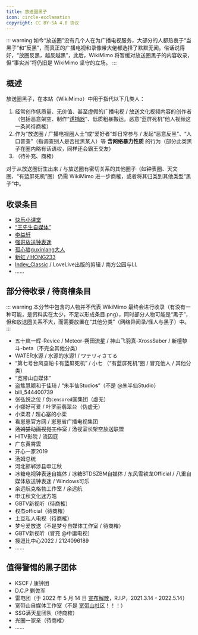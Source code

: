 ```yaml
---
title: 放送圈黑子
icon: circle-exclamation
copyright: CC BY-SA 4.0 协议
---
```


::: warning
如今“放送圈”没有几个人在为广播电视服务，大部分的人都热衷于“当黑子”和“反黑”，而真正的广播电视和录像带大佬都选择了默默无闻。俗话说得好，“放圈反黑，越反越黑”，此后，WikiMimo 将暂缓对放送圈黑子的内容收录，但“事实派”将仍旧是 WikiMimo 坚守的立场。
:::

## 概述

放送圈黑子，在本站（WikiMimo）中用于指代以下几类人：

1. 经常创作低质量、无价值、甚至虚假的广播电视 / 放送文化视频内容的创作者（包括恶意架空、制作“[诱捕器](/tv-broadcasting/youbuqi.md)”、低质粗暴搬运。恶意“蓝屏死机”他人视频这一条尚待商榷）
2. 作为“放送圈 / 广播电视圈人士”或“爱好者”却日常参与 / 发起“恶意反黑”、“人口普查”（指调查别人是否拉黑某人）等 **含网络暴力性质** 的行为（部分此类黑子在圈内略有话语权，同样还会霸王交友）
3. （待补充、商榷）

对于从放送圈衍生出来 / 与放送圈有密切关系的其他圈子（如钟表圈、天文圈、“有蓝屏死机”圈）仍需 WikiMimo 进一步商榷，或者将其归类到其他类型“黑子”中。

## 收录条目

- [快乐小课堂](klxkt.md)
- [“王先生自媒体”](wxszmt.md)
- [李益轩](liyixuan.md)
- [强哥放送钟表迷](qiangge.md)
- [孤心狼guxinlang大人](guxinlang.md)
- [新虹 / HONG233](xinhong.md)
- [Indev_Classic](indev-classic.md) / LoveLive出版的剪辑 / 南方公园与LL
- ……

## 部分待收录 / 待商榷条目

::: warning
本分节中包含的人物并不代表 WikiMimo 最终会进行收录（有没有一种可能，是资料实在太少，不足以形成条目.png），同时部分人物可能是“黑子”，但和放送圈关系不大，而需要放置在“其他分类”（网络异闻录/怪人与黑子）中。
:::

- 五十岚一辉-Revice / Meteor-朔田流星 / 神山飞羽真-XrossSaber / 新檀黎斗-beta（不完全其他分类）
- WATER水源 / 水源的水源1 / ワテリィさてる
- “第七号台风查帕卡有蓝屏死机” / 小七 （“有蓝屏死机”圈 / 冒充他人 / 其他分类）
- “宽带山自媒体”
- 盗焦慧颖和于佳琦 / “朱半仙Studio**s**”（不是 @朱半仙Studio）
- bili_544400739
- 张弘悦之位 / 伪`censored`国集团（虚无）<!-- / 伪 man zhou 国集团 -->
- 小娜好可爱 / 叶罗丽翡翠台（伪虚无）<!-- / 跑调大王巴迪龙 -->
- 小栾君 / 超心塞的小栾
- 看崽崽官方网 / 崽崽省广播电视集团
- ~~汤姆猫动画视觉工作室~~ / 汤视室长架空放送联盟
- HITV影院 / 流囚庭
- 广东黄霄雲
- 开心一家2019
- 汤姆总统
- 河北邯郸涉县申江秋
- 冰糖电视钟表迷自媒体 / 冰糖BTDSZBM自媒体 / 东风雪铁龙Official / 八重自媒体放送钟表迷 / Windows可乐
- 余远航克格勃工作室 / 余远航
- 申江秋文化迷方皓 <!-- 商榷个鬼，录屏 + 投自制 -->
- GBTV新视听（待商榷）
- 权杰official（待商榷）
- 土豆私人电视（待商榷）
- 梦兮爱放送（不是梦兮自媒体工作室 / 待商榷）
- GBTV新视听（冒充 @中庸电视）
- 搜逗比中心2022 / 2124096189
- ……
<!-- - ~~超级肝帝~~ （误 / 天文圈关放送圈屁事） -->
<!-- - Google96Android / G96Android自媒体工作室（好像就是质量低了一点点） -->
<!-- - ~~笑脸星球_saly~~ （误 / 天文圈关放送圈屁事） -->

## 值得警惕的黑子团体

- KSCF / 康钟团
- D.C.P 剿佐军
- 雷电团（于 2022 年 5 月 14 日 [宣布解散](https://t.bilibili.com/660068694536224775)，R.I.P，2021.3.14 - 2022.5.14）
- 宽带山自媒体工作室（不是 [宽带山社区](https://kdslife.com/)！！！）
- SSG满天星团队（待商榷）
- 光圈一家亲（待商榷）
- ……

